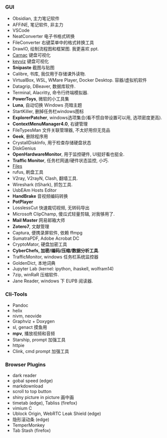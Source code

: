 ### GUI

- Obsidian, 主力笔记软件
- AFFiNE, 笔记软件, 非主力
- VSCode
- NeatConverter 电子书格式转换
- FileConverter 右键菜单中的格式转换工具
- DrawIO, 绘制流程图和框架图. 我更喜欢 ppt.
- [Carnac](https://github.com/Code52/carnac) 键盘可视化
- [keyviz](https://github.com/mulaRahul/keyviz) 键盘可视化
- **Snipaste** 截图与贴图
- Calibre, 书库, 我仅用于存储课外读物.
- VirtualBox, WSL, WMare Player, Docker Desktop. 容器/虚拟机软件
- Datagrip, DBeaver, 数据库软件.
- Terminal, Alacritty, 命令行终端模拟器.
- **PowerToys**, 微软的小工具集
- **Luna**, 自动切换 Windows 亮暗主题
- StartKiller, 删掉任务栏windows图标
- **ExplorerPatcher**, windows选项集合(看不惯自带设置可以用, 选项密度更高).
- **ContextMenuManager4.0**, 右键管理
- FileTypesMan 文件关联管理器, 不太好用但无竞品
- **Geek**, 删除程序用
- CrystallDiskInfo, 用于检查存储硬盘状态
- DiskGenius
- **OpenHardwareMonitor**, 用于监控硬件, UI挺好看也挺全.
- **Traffic Monitor**, 任务栏网速/硬件状态监控, 小巧.
- [Files](https://github.com/files-community/Files)
- rufus, 刷盘工具
- V2ray, V2rayN, Clash, 翻墙工具.
- Wireshark (tShark), 抓包工具.
- UsbEAm Hosts Editor
- **HandBrake** 音视频编码转换
- **PotPlayer**
- LosslessCut 快速裁切视频, 无转码导出
- Microsoft ClipChamp, 傻瓜式轻量剪辑, 对我够用了.
- **Mail Master** 网易邮箱大师
- **Zotero7**, 文献管理
- Captura, 便携录屏软件, 依赖 ffmpg
- SumatraPDF, Adobe Acrobat DC
- CryptoMator, 硬盘加密工具
- **CyberChefs, 加密/编码/压缩/数据分析工具**.
- TrafficMonitor, windows 任务栏系统监控器
- GoldenDict, 本地词典
- Jupyter Lab (kernel: ipython, ihaskell, wolfram14)
- 7zip, winRaR 压缩软件.
- Jane Reader, windows 下 EUPB 阅读器.

### Cli-Tools

- Pandoc
- helix 
- nivm, neovide
- Graphviz + Doxygen
- sl, genact 摸鱼用
- **mpv**, 播放视频和音频
- Starship, prompt 加强工具
- httpie
- Clink, cmd prompt 加强工具


### Browser Plugins

- dark reader
- gobal speed (edge)
- markdownload
- scroll to top button
- shiny picture in picture 画中画
- timetab (edge), Tabliss (firefox)
- vimium C
- Ublock Origin, WebRTC Leak Shield (edge)
- 隐形滚动条 (edge)
- TemperMonkey
- Tab Stash (firefox)